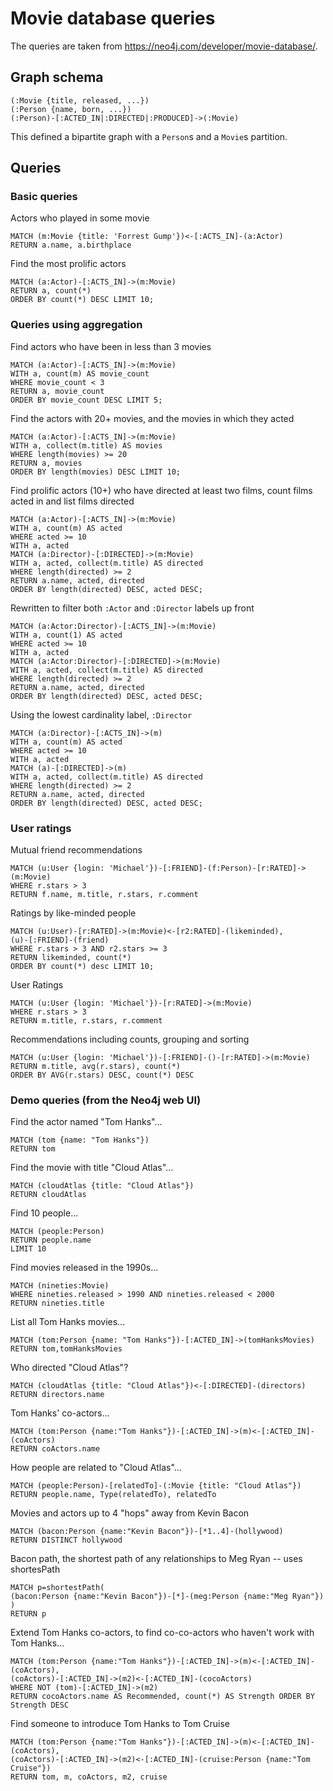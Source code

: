 # Movie database queries

The queries are taken from <https://neo4j.com/developer/movie-database/>.

## Graph schema

```
(:Movie {title, released, ...})
(:Person {name, born, ...​})
(:Person)-[:ACTED_IN|:DIRECTED|:PRODUCED]->(:Movie)
```

This defined a bipartite graph with a `Person`s and a `Movie`s partition.

## Queries

### Basic queries

Actors who played in some movie

```
MATCH (m:Movie {title: 'Forrest Gump'})<-[:ACTS_IN]-(a:Actor)
RETURN a.name, a.birthplace
```

Find the most prolific actors

```
MATCH (a:Actor)-[:ACTS_IN]->(m:Movie)
RETURN a, count(*)
ORDER BY count(*) DESC LIMIT 10;
```

### Queries using aggregation

Find actors who have been in less than 3 movies

```
MATCH (a:Actor)-[:ACTS_IN]->(m:Movie)
WITH a, count(m) AS movie_count
WHERE movie_count < 3
RETURN a, movie_count
ORDER BY movie_count DESC LIMIT 5;
```

Find the actors with 20+ movies, and the movies in which they acted

```
MATCH (a:Actor)-[:ACTS_IN]->(m:Movie)
WITH a, collect(m.title) AS movies
WHERE length(movies) >= 20
RETURN a, movies
ORDER BY length(movies) DESC LIMIT 10;
```

Find prolific actors (10+) who have directed at least two films, count films acted in and list films directed

```
MATCH (a:Actor)-[:ACTS_IN]->(m:Movie)
WITH a, count(m) AS acted
WHERE acted >= 10
WITH a, acted
MATCH (a:Director)-[:DIRECTED]->(m:Movie)
WITH a, acted, collect(m.title) AS directed
WHERE length(directed) >= 2
RETURN a.name, acted, directed
ORDER BY length(directed) DESC, acted DESC;
```

Rewritten to filter both `:Actor` and `:Director` labels up front

```
MATCH (a:Actor:Director)-[:ACTS_IN]->(m:Movie)
WITH a, count(1) AS acted
WHERE acted >= 10
WITH a, acted
MATCH (a:Actor:Director)-[:DIRECTED]->(m:Movie)
WITH a, acted, collect(m.title) AS directed
WHERE length(directed) >= 2
RETURN a.name, acted, directed
ORDER BY length(directed) DESC, acted DESC;
```

Using the lowest cardinality label, `:Director`

```
MATCH (a:Director)-[:ACTS_IN]->(m)
WITH a, count(m) AS acted
WHERE acted >= 10
WITH a, acted
MATCH (a)-[:DIRECTED]->(m)
WITH a, acted, collect(m.title) AS directed
WHERE length(directed) >= 2
RETURN a.name, acted, directed
ORDER BY length(directed) DESC, acted DESC;
```

### User ratings

Mutual friend recommendations

```
MATCH (u:User {login: 'Michael'})-[:FRIEND]-(f:Person)-[r:RATED]->(m:Movie)
WHERE r.stars > 3
RETURN f.name, m.title, r.stars, r.comment
```

Ratings by like-minded people

```
MATCH (u:User)-[r:RATED]->(m:Movie)<-[r2:RATED]-(likeminded),
(u)-[:FRIEND]-(friend)
WHERE r.stars > 3 AND r2.stars >= 3
RETURN likeminded, count(*)
ORDER BY count(*) desc LIMIT 10;
```

User Ratings

```
MATCH (u:User {login: 'Michael'})-[r:RATED]->(m:Movie)
WHERE r.stars > 3
RETURN m.title, r.stars, r.comment
```

Recommendations including counts, grouping and sorting

```
MATCH (u:User {login: 'Michael'})-[:FRIEND]-()-[r:RATED]->(m:Movie)
RETURN m.title, avg(r.stars), count(*)
ORDER BY AVG(r.stars) DESC, count(*) DESC
```

### Demo queries (from the Neo4j web UI)

Find the actor named "Tom Hanks"...

```
MATCH (tom {name: "Tom Hanks"})
RETURN tom
```

Find the movie with title "Cloud Atlas"...

```
MATCH (cloudAtlas {title: "Cloud Atlas"})
RETURN cloudAtlas
```

Find 10 people...

```
MATCH (people:Person)
RETURN people.name
LIMIT 10
```

Find movies released in the 1990s...

```
MATCH (nineties:Movie)
WHERE nineties.released > 1990 AND nineties.released < 2000
RETURN nineties.title
```

List all Tom Hanks movies...

```
MATCH (tom:Person {name: "Tom Hanks"})-[:ACTED_IN]->(tomHanksMovies)
RETURN tom,tomHanksMovies
```

Who directed "Cloud Atlas"?

```
MATCH (cloudAtlas {title: "Cloud Atlas"})<-[:DIRECTED]-(directors)
RETURN directors.name
```

Tom Hanks' co-actors...

```
MATCH (tom:Person {name:"Tom Hanks"})-[:ACTED_IN]->(m)<-[:ACTED_IN]-(coActors)
RETURN coActors.name
```

How people are related to "Cloud Atlas"...

```
MATCH (people:Person)-[relatedTo]-(:Movie {title: "Cloud Atlas"})
RETURN people.name, Type(relatedTo), relatedTo
```

Movies and actors up to 4 "hops" away from Kevin Bacon
```
MATCH (bacon:Person {name:"Kevin Bacon"})-[*1..4]-(hollywood)
RETURN DISTINCT hollywood
```

Bacon path, the shortest path of any relationships to Meg Ryan -- uses shortesPath

```
MATCH p=shortestPath(
(bacon:Person {name:"Kevin Bacon"})-[*]-(meg:Person {name:"Meg Ryan"})
)
RETURN p
```

Extend Tom Hanks co-actors, to find co-co-actors who haven't work with Tom Hanks...

```
MATCH (tom:Person {name:"Tom Hanks"})-[:ACTED_IN]->(m)<-[:ACTED_IN]-(coActors),
(coActors)-[:ACTED_IN]->(m2)<-[:ACTED_IN]-(cocoActors)
WHERE NOT (tom)-[:ACTED_IN]->(m2)
RETURN cocoActors.name AS Recommended, count(*) AS Strength ORDER BY Strength DESC
```

Find someone to introduce Tom Hanks to Tom Cruise

```
MATCH (tom:Person {name:"Tom Hanks"})-[:ACTED_IN]->(m)<-[:ACTED_IN]-(coActors),
(coActors)-[:ACTED_IN]->(m2)<-[:ACTED_IN]-(cruise:Person {name:"Tom Cruise"})
RETURN tom, m, coActors, m2, cruise
```
